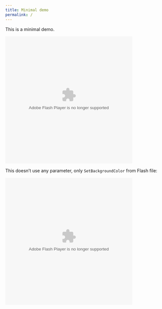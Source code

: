 ```yaml
---
title: Minimal demo
permalink: /
---
```


This is a minimal demo.

<object data="./006699.swf" type="application/x-shockwave-flash" width="400" height="400">
	<param name="movie" value="./006a699.swf" />
	<param name="allowScriptAccess" value="sameDomain" />
    <param name="quality" value="high" />
    <param name="scale" value="noscale" />
    <param name="bgcolor" value="006699" />
    <param name="menu" value="false" />
</object>

This doesn’t use any parameter, only `SetBackgroundColor` from Flash file:

<object data="./006699.swf" type="application/x-shockwave-flash" width="400" height="400">
	<param name="movie" value="./006a699.swf" />
	<param name="allowScriptAccess" value="sameDomain" />
    <param name="quality" value="high" />
    <param name="scale" value="noscale" />
    <param name="menu" value="false" />
</object>

<script src="./ruffle.js"></script>
